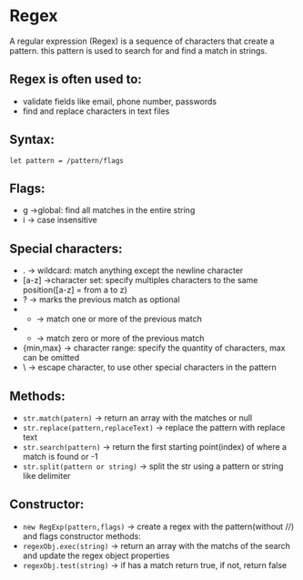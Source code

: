 # Regex
A regular expression (Regex) is a sequence of characters that create a pattern. this pattern is used to search for and find a match in strings.
## Regex is often used to:
- validate fields like email, phone number, passwords
- find and replace characters in text files
## Syntax: 
`let pattern = /pattern/flags`

## Flags:
- g ->global: find all matches in the entire string
- i -> case insensitive

## Special characters:
- . -> wildcard: match anything except the newline character
- [a-z] ->character set: specify multiples characters to the same position([a-z] = from a to z)
- ? -> marks the previous match as optional
- + -> match one or more of the previous match
- * -> match zero or more of the previous match
- {min,max} -> character range: specify the quantity of characters, max can be omitted
- \ -> escape character, to use other special characters in the pattern
 
 ## Methods:
- `str.match(patern)` -> return an array with the matches or null
- `str.replace(pattern,replaceText)` -> replace the pattern with replace text
- `str.search(pattern)` -> return the first starting point(index) of where a match is found or -1
- `str.split(pattern or string)` -> split the str using a pattern or string  like delimiter


## Constructor:
- `new RegExp(pattern,flags)` -> create a regex with the pattern(without //) and flags
constructor methods:
- `regexObj.exec(string)` -> return an array with the matchs of the search and update the regex object properties
- `regexObj.test(string)` -> if has a match return true, if not, return false
